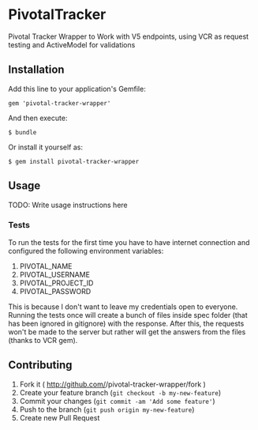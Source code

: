 # PivotalTracker

Pivotal Tracker Wrapper to Work with V5 endpoints, using VCR as request testing and ActiveModel for validations

## Installation

Add this line to your application's Gemfile:

    gem 'pivotal-tracker-wrapper'

And then execute:

    $ bundle

Or install it yourself as:

    $ gem install pivotal-tracker-wrapper

## Usage

TODO: Write usage instructions here

### Tests

To run the tests for the first time you have to have internet connection and configured the following environment variables:

1. PIVOTAL_NAME
2. PIVOTAL_USERNAME
3. PIVOTAL_PROJECT_ID
4. PIVOTAL_PASSWORD

This is because I don't want to leave my credentials open to everyone.
Running the tests once will create a bunch of files inside spec folder (that has been ignored in gitignore) with the response. After this, the requests won't be made to the server but rather will get the answers from the files (thanks to VCR gem).

## Contributing

1. Fork it ( http://github.com/<my-github-username>/pivotal-tracker-wrapper/fork )
2. Create your feature branch (`git checkout -b my-new-feature`)
3. Commit your changes (`git commit -am 'Add some feature'`)
4. Push to the branch (`git push origin my-new-feature`)
5. Create new Pull Request
